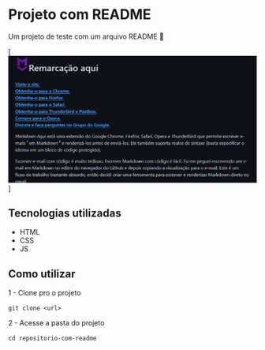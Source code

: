 # Projeto com README
Um projeto de teste com um arquivo README 🚀

[<img src="./Tela.gif" alt="gif da tela inicial do projeto xyz">]

## Tecnologias utilizadas
- HTML
- CSS
- JS

## Como utilizar

1 - Clone pro o projeto
```
git clone <url>
```

2 - Acesse a pasta do projeto
```
cd repositorio-com-readme
```
